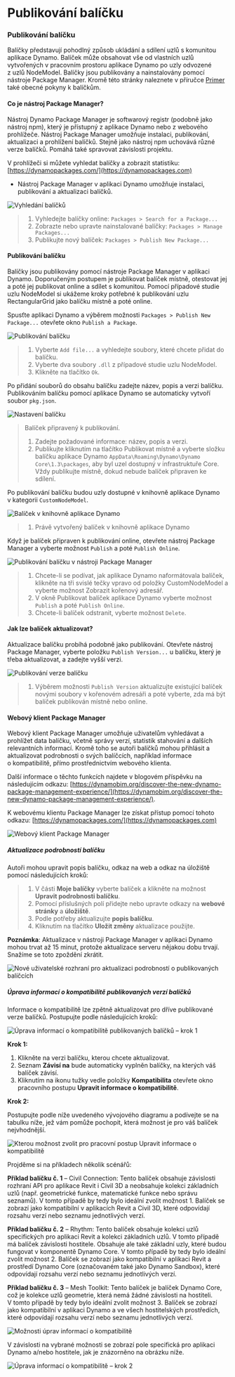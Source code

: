 # Publikování balíčku

### Publikování balíčku <a href="#publish-a-package" id="publish-a-package"></a>

Balíčky představují pohodlný způsob ukládání a sdílení uzlů s komunitou aplikace Dynamo. Balíček může obsahovat vše od vlastních uzlů vytvořených v pracovním prostoru aplikace Dynamo po uzly odvozené z uzlů NodeModel. Balíčky jsou publikovány a nainstalovány pomocí nástroje Package Manager. Kromě této stránky naleznete v příručce [Primer](https://primer2.dynamobim.org/v/cs/6_custom_nodes_and_packages/6-2_packages/1-introduction) také obecné pokyny k balíčkům.

#### Co je nástroj Package Manager? <a href="#what-is-a-package-manager" id="what-is-a-package-manager"></a>

Nástroj Dynamo Package Manager je softwarový registr (podobně jako nástroj npm), který je přístupný z aplikace Dynamo nebo z webového prohlížeče. Nástroj Package Manager umožňuje instalaci, publikování, aktualizaci a prohlížení balíčků. Stejně jako nástroj npm uchovává různé verze balíčků. Pomáhá také spravovat závislosti projektu.

V prohlížeči si můžete vyhledat balíčky a zobrazit statistiku: [https://dynamopackages.com/](https://dynamopackages.com)

* Nástroj Package Manager v aplikaci Dynamo umožňuje instalaci, publikování a aktualizaci balíčků.

![Vyhledání balíčků](images/dynamopackagemanager.jpg)

> 1. Vyhledejte balíčky online: `Packages > Search for a Package...`
> 2. Zobrazte nebo upravte nainstalované balíčky: `Packages > Manage Packages...`
> 3. Publikujte nový balíček: `Packages > Publish New Package...`

#### Publikování balíčku <a href="#publishing-a-package" id="publishing-a-package"></a>

Balíčky jsou publikovány pomocí nástroje Package Manager v aplikaci Dynamo. Doporučeným postupem je publikovat balíček místně, otestovat jej a poté jej publikovat online a sdílet s komunitou. Pomocí případové studie uzlu NodeModel si ukážeme kroky potřebné k publikování uzlu RectangularGrid jako balíčku místně a poté online.

Spusťte aplikaci Dynamo a výběrem možnosti `Packages > Publish New Package...` otevřete okno `Publish a Package`.

![Publikování balíčku](images/dyn-publish-package-add-files.jpg)

> 1. Vyberte `Add file...` a vyhledejte soubory, které chcete přidat do balíčku.
> 2. Vyberte dva soubory `.dll` z případové studie uzlu NodeModel.
> 3. Klikněte na tlačítko `Ok`.

Po přidání souborů do obsahu balíčku zadejte název, popis a verzi balíčku. Publikováním balíčku pomocí aplikace Dynamo se automaticky vytvoří soubor `pkg.json`.

![Nastavení balíčku](images/dyn-publish-package.jpg)

> Balíček připravený k publikování.
>
> 1. Zadejte požadované informace: název, popis a verzi.
> 2. Publikujte kliknutím na tlačítko Publikovat místně a vyberte složku balíčku aplikace Dynamo `AppData\Roaming\Dynamo\Dynamo Core\1.3\packages`, aby byl uzel dostupný v infrastruktuře Core. Vždy publikujte místně, dokud nebude balíček připraven ke sdílení.

Po publikování balíčku budou uzly dostupné v knihovně aplikace Dynamo v kategorii `CustomNodeModel`.

![Balíček v knihovně aplikace Dynamo](images/dyn-publish-package-library.jpg)

> 1. Právě vytvořený balíček v knihovně aplikace Dynamo

Když je balíček připraven k publikování online, otevřete nástroj Package Manager a vyberte možnost `Publish` a poté `Publish Online`.

![Publikování balíčku v nástroji Package Manager](images/dyn-publish-package-directory.jpg)

> 1. Chcete-li se podívat, jak aplikace Dynamo naformátovala balíček, klikněte na tři svislé tečky vpravo od položky CustomNodeModel a vyberte možnost Zobrazit kořenový adresář.
> 2. V okně Publikovat balíček aplikace Dynamo vyberte možnost `Publish` a poté `Publish Online`.
> 3. Chcete-li balíček odstranit, vyberte možnost `Delete`.

#### Jak lze balíček aktualizovat? <a href="#how-do-i-update-a-package" id="how-do-i-update-a-package"></a>

Aktualizace balíčku probíhá podobně jako publikování. Otevřete nástroj Package Manager, vyberte položku `Publish Version...` u balíčku, který je třeba aktualizovat, a zadejte vyšší verzi.

![Publikování verze balíčku](images/dyn-publish-package-version.jpg)

> 1. Výběrem možnosti `Publish Version` aktualizujte existující balíček novými soubory v kořenovém adresáři a poté vyberte, zda má být balíček publikován místně nebo online.

#### Webový klient Package Manager <a href="#package-manager-web-client" id="package-manager-web-client"></a>

Webový klient Package Manager umožňuje uživatelům vyhledávat a prohlížet data balíčku, včetně správy verzí, statistik stahování a dalších relevantních informací. Kromě toho se autoři balíčků mohou přihlásit a aktualizovat podrobnosti o svých balíčcích, například informace o kompatibilitě, přímo prostřednictvím webového klienta.

Další informace o těchto funkcích najdete v blogovém příspěvku na následujícím odkazu: [https://dynamobim.org/discover-the-new-dynamo-package-management-experience/](https://dynamobim.org/discover-the-new-dynamo-package-management-experience/).

K webovému klientu Package Manager lze získat přístup pomocí tohoto odkazu: [https://dynamopackages.com/](https://dynamopackages.com)

![Webový klient Package Manager](images/packagemanager-browser.jpg)

##### Aktualizace podrobností balíčku

Autoři mohou upravit popis balíčku, odkaz na web a odkaz na úložiště pomocí následujících kroků:  

> 1. V části **Moje balíčky** vyberte balíček a klikněte na možnost **Upravit podrobnosti balíčku**.  
> 2. Pomocí příslušných polí přidejte nebo upravte odkazy na **webové stránky** a **úložiště**.  
> 3. Podle potřeby aktualizujte **popis balíčku**.  
> 4. Kliknutím na tlačítko **Uložit změny** aktualizace použijte.  

 **Poznámka**: Aktualizace v nástroji Package Manager v aplikaci Dynamo mohou trvat až 15 minut, protože aktualizace serveru nějakou dobu trvají. Snažíme se toto zpoždění zkrátit.  

 ![Nové uživatelské rozhraní pro aktualizaci podrobností o publikovaných balíčcích](images/Package-Manager_Image_5.png)

##### Úprava informací o kompatibilitě publikovaných verzí balíčků  

Informace o kompatibilitě lze zpětně aktualizovat pro dříve publikované verze balíčků. Postupujte podle následujících kroků:  

![Úprava informací o kompatibilitě publikovaných balíčků – krok 1](images/Package-Manager_Image_6.png)

**Krok 1:**  

1. Klikněte na verzi balíčku, kterou chcete aktualizovat.  
2. Seznam **Závisí na** bude automaticky vyplněn balíčky, na kterých váš balíček závisí.  
3. Kliknutím na ikonu tužky vedle položky **Kompatibilita** otevřete okno pracovního postupu **Upravit informace o kompatibilitě**.  

**Krok 2:**  

Postupujte podle níže uvedeného vývojového diagramu a podívejte se na tabulku níže, jež vám pomůže pochopit, která možnost je pro váš balíček nejvhodnější.

![Kterou možnost zvolit pro pracovní postup Upravit informace o kompatibilitě](images/Package-Manager_Image_7.png)

Projděme si na příkladech několik scénářů:

**Příklad balíčku č. 1** – Civil Connection: Tento balíček obsahuje závislosti rozhraní API pro aplikace Revit i Civil 3D a neobsahuje kolekci základních uzlů (např. geometrické funkce, matematické funkce nebo správu seznamů). V tomto případě by tedy bylo ideální zvolit možnost 1. Balíček se zobrazí jako kompatibilní v aplikacích Revit a Civil 3D, které odpovídají rozsahu verzí nebo seznamu jednotlivých verzí.

**Příklad balíčku č. 2** – Rhythm: Tento balíček obsahuje kolekci uzlů specifických pro aplikaci Revit a kolekci základních uzlů. V tomto případě má balíček závislosti hostitele. Obsahuje ale také základní uzly, které budou fungovat v komponentě Dynamo Core. V tomto případě by tedy bylo ideální zvolit možnost 2. Balíček se zobrazí jako kompatibilní v aplikaci Revit a prostředí Dynamo Core (označovaném také jako Dynamo Sandbox), které odpovídají rozsahu verzí nebo seznamu jednotlivých verzí.

**Příklad balíčku č. 3** – Mesh Toolkit: Tento balíček je balíček Dynamo Core, což je kolekce uzlů geometrie, která nemá žádné závislosti na hostiteli. V tomto případě by tedy bylo ideální zvolit možnost 3. Balíček se zobrazí jako kompatibilní v aplikaci Dynamo a ve všech hostitelských prostředích, které odpovídají rozsahu verzí nebo seznamu jednotlivých verzí.

![Možnosti úprav informací o kompatibilitě](images/Package-Manager_Image_8.png)

V závislosti na vybrané možnosti se zobrazí pole specifická pro aplikaci Dynamo a/nebo hostitele, jak je znázorněno na obrázku níže.

![Úprava informací o kompatibilitě – krok 2](images/Package-Manager_Image_9.png)